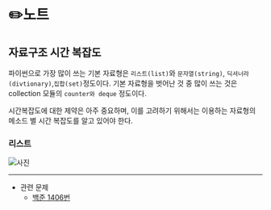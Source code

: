 # ✏️노트


## 자료구조 시간 복잡도

파이썬으로 가장 많이 쓰는 기본 자료형은 ```리스트(list)```와 ```문자열(string)```, ```딕셔너라(divtionary)```,```집합(set)```정도이다. 기본 자료형을 벗어난 것 중 많이 쓰는 것은 collection 모듈의 ```counter와 deque``` 정도이다.

시간복잡도에 대한 제약은 아주 중요하며, 이를 고려하기 위해서는 이용하는 자료형의 메소드 별 시간 복잡도를 알고 있어야 한다.

### 리스트
![사진](https://img1.daumcdn.net/thumb/R1280x0/?scode=mtistory2&fname=https%3A%2F%2Fblog.kakaocdn.net%2Fdn%2FbECe62%2FbtqCeuL30cS%2FCAIewJdUKLmvU8exd2phF1%2Fimg.png)

---

- 관련 문제
  + [백준 1406번](https://github.com/coding-study-19/datastructure-and-algorithm/blob/main/datastructure/%EC%8A%A4%ED%83%9D/1874_de.py)